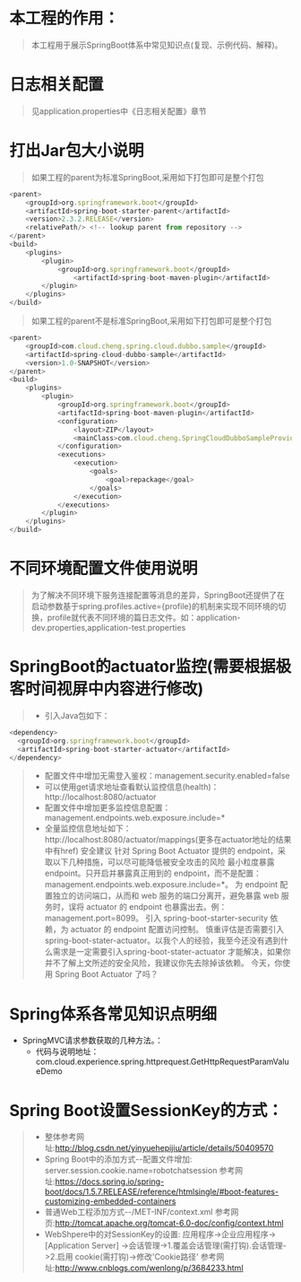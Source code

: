 # 本工程的作用：
> 本工程用于展示SpringBoot体系中常见知识点(复现、示例代码、解释)。

# 日志相关配置
> 见application.properties中《日志相关配置》章节

# 打出Jar包大小说明
> 如果工程的parent为标准SpringBoot,采用如下打包即可是整个打包
```javascript
<parent>
    <groupId>org.springframework.boot</groupId>
    <artifactId>spring-boot-starter-parent</artifactId>
    <version>2.3.2.RELEASE</version>
    <relativePath/> <!-- lookup parent from repository -->
</parent>
<build>
    <plugins>
    	<plugin>
            <groupId>org.springframework.boot</groupId>
                <artifactId>spring-boot-maven-plugin</artifactId>
        </plugin>
    </plugins>
</build>
```
>如果工程的parent不是标准SpringBoot,采用如下打包即可是整个打包
```javascript
<parent>
    <groupId>com.cloud.cheng.spring.cloud.dubbo.sample</groupId>
    <artifactId>spring-cloud-dubbo-sample</artifactId>
    <version>1.0-SNAPSHOT</version>
</parent>
<build>
    <plugins>
        <plugin>
            <groupId>org.springframework.boot</groupId>
            <artifactId>spring-boot-maven-plugin</artifactId>
            <configuration>
                <layout>ZIP</layout>
                <mainClass>com.cloud.cheng.SpringCloudDubboSampleProviderApplication</mainClass>
            </configuration>
            <executions>
                <execution>
                    <goals>
                        <goal>repackage</goal>
                    </goals>
                </execution>
            </executions>
        </plugin>
    </plugins>
</build>
```

# 不同环境配置文件使用说明
> 为了解决不同环境下服务连接配置等消息的差异，SpringBoot还提供了在启动参数基于spring.profiles.active={profile}的机制来实现不同环境的切换，profile就代表不同环境的篇日志文件。如：application-dev.properties,application-test.properties




# SpringBoot的actuator监控(需要根据极客时间视屏中内容进行修改)
> * 引入Java包如下：
```javascript
<dependency>
  <groupId>org.springframework.boot</groupId>
  <artifactId>spring-boot-starter-actuator</artifactId>
</dependency>
```
> * 配置文件中增加无需登入鉴权：management.security.enabled=false
> * 可以使用get请求地址查看默认监控信息(health)：http://localhost:8080/actuator
> * 配置文件中增加更多监控信息配置：management.endpoints.web.exposure.include=*
> * 全量监控信息地址如下：http://localhost:8080/actuator/mappings(更多在actuator地址的结果中有href)
安全建议
针对 Spring Boot Actuator 提供的 endpoint，采取以下几种措施，可以尽可能降低被安全攻击的风险
最小粒度暴露 endpoint。只开启并暴露真正用到的 endpoint，而不是配置：management.endpoints.web.exposure.include=*。
为 endpoint 配置独立的访问端口，从而和 web 服务的端口分离开，避免暴露 web 服务时，误将 actuator 的 endpoint 也暴露出去。例：management.port=8099。
引入 spring-boot-starter-security 依赖，为 actuator 的 endpoint 配置访问控制。
慎重评估是否需要引入 spring-boot-stater-actuator。以我个人的经验，我至今还没有遇到什么需求是一定需要引入spring-boot-stater-actuator 才能解决，如果你并不了解上文所述的安全风险，我建议你先去除掉该依赖。
今天，你使用 Spring Boot Actuator 了吗？





# Spring体系各常见知识点明细
* SpringMVC请求参数获取的几种方法。：
    * 代码与说明地址：com.cloud.experience.spring.httprequest.GetHttpRequestParamValueDemo
    
# Spring Boot设置SessionKey的方式：
> * 整体参考网址:http://blog.csdn.net/yinyuehepijiu/article/details/50409570
> * Spring Boot中的添加方式--配置文件增加:
    server.session.cookie.name=robotchatsession 
    参考网址:https://docs.spring.io/spring-boot/docs/1.5.7.RELEASE/reference/htmlsingle/#boot-features-customizing-embedded-containers
> * 普通Web工程添加方式--/MET-INF/context.xml
    <?xml version="1.0" encoding="UTF-8"?>
    <Context sessionCookieName='robotchatsession'/>
    参考网页:http://tomcat.apache.org/tomcat-6.0-doc/config/context.html
> * WebShpere中的对SessionKey的设置:
    应用程序->企业应用程序-> [Application Server] ->会话管理->1.覆盖会话管理(需打钩).会话管理->2.启用 cookie(需打钩)->修改'Cookie路径' 
    参考网址:http://www.cnblogs.com/wenlong/p/3684233.html



